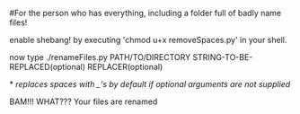 #For the person who has everything, including a folder full of badly name files!

enable shebang! by executing 'chmod u+x removeSpaces.py' in your shell. 

now type ./renameFiles.py PATH/TO/DIRECTORY STRING-TO-BE-REPLACED(optional) REPLACER(optional) 

\* *replaces spaces with \_'s by default if optional arguments are not supplied*

BAM!!! WHAT??? Your files are renamed